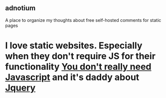 ## adnotium
A place to organize my thoughts about free self-hosted comments for static pages


# I love static websites. Especially when they don't require JS for their functionality [You don't really need Javascript](http://youmightnotneedjs.com/) and it's daddy about [Jquery](https://youmightnotneedjquery.com/)
